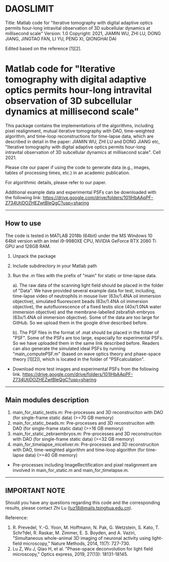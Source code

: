 # DAOSLIMIT
Title:      Matlab code for "Iterative tomography with digital adaptive optics permits hour-long intravital observation of 3D subcellular dynamics at millisecond scale"
Version:    1.0 
Copyright:  2021, JIAMIN WU, ZHI LU, DONG JIANG, JINGTAO FAN, LI YU, PENG XI, QIONGHAI DAI

Edited based on the reference [1][2].


Matlab code for "Iterative tomography with digital adaptive optics permits hour-long intravital observation of 3D subcellular dynamics at millisecond scale"
==========================================================

This package contains the implementations of the algorithms, including pixel realignment, mutual iterative tomography with DAO, time-weighted algorithm, and time-loop reconstructions for time-lapse data, which are described in detail in the paper: 
JIAMIN WU, ZHI LU and DONG JIANG etc, "Iterative tomography with digital adaptive optics permits hour-long intravital observation of 3D subcellular dynamics at millisecond scale". Cell 2021.

Please cite our paper if using the code to generate data (e.g., images, tables of processing times, etc.) in an academic publication.

For algorithmic details, please refer to our paper.

Additional example data and experimental PSFs can be downloaded with the following link:
https://drive.google.com/drive/folders/101IHbAApPF-Z734UtjDOZHEZwtBleQgC?usp=sharing

----------------
How to use
----------------
The code is tested in MATLAB 2018b (64bit) under the MS Windows 10 64bit version with an Intel i9-9980XE CPU, NVIDIA GeForce RTX 2080 Ti GPU and 128GB RAM.

1. Unpack the package
2. Include subdirectory in your Matlab path
3. Run the .m files with the prefix of "main" for static or time-lapse data.

   a). The raw data of the scanning light field should be placed in the folder of "Data". We have provided several example data for test, including, time-lapse video of neutrophils in mouse liver (63x/1.4NA oil immersion objective), simulated fluorescent beads (63x/1.4NA oil immersion objective), the autofluorescence of a fixed testis slice (40x/1.0NA water immersion objective) and the membrane-labelled zebrafish embryos (63x/1.4NA oil immersion objective). Some of the data are too large for GitHub. So we upload them in the google drive described before. 
   
   b). The PSF files in the format of .mat should be placed in the folder of "PSF". Some of the PSFs are too large, especially for experimental PSFs. So we have uploaded them in the same link described before. Readers can also generate the simulated ideal PSFs by running "main_computePSF.m" (based on wave optics theory and phase-space theory [1][2]), which is located in the folder of "PSFcalculation".

* Download more test images and experimental PSFs from the following link.
https://drive.google.com/drive/folders/101IHbAApPF-Z734UtjDOZHEZwtBleQgC?usp=sharing


----------------
Main modules description
----------------
1. main_for_static_testis.m: Pre-processes and 3D reconstruciton with DAO (for single-frame static data) (>=70 GB memory)
2. main_for_static_beads.m: Pre-processes and 3D reconstruciton with DAO (for single-frame static data) (>=16 GB memory)
3. main_for_static_zebraembryos.m: Pre-processes and 3D reconstruciton with DAO (for single-frame static data) (>=32 GB memory)
3. main_for_timelapse_miceliver.m: Pre-processes and 3D reconstruciton with DAO, time-weighted algorithm and time-loop algorithm (for time-lapse data) (>=40 GB memory)
* Pre-processes including ImageRectification and pixel realignment are involved in main_for_static.m and main_for_timelapse.m.

----------------
IMPORTANT NOTE 
----------------
Should you have any questions regarding this code and the corresponding results, please contact Zhi Lu (luz18@mails.tsinghua.edu.cn).

Reference:
1.  R. Prevedel, Y.-G. Yoon, M. Hoffmann, N. Pak, G. Wetzstein, S. Kato, T. Schr?del, R. Raskar, M. Zimmer, E. S. Boyden, and A. Vaziri, 
     "Simultaneous whole-animal 3D imaging of neuronal activity using light-field microscopy," Nature Methods, 2014, 11(7): 727-730.
2.  Lu Z, Wu J, Qiao H, et al. "Phase-space deconvolution for light field microscopy," Optics express, 2019, 27(13): 18131-18145.
